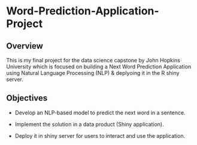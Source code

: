 # Word-Prediction-Application-Project

## Overview

This is my final project for the data science capstone by John Hopkins University which is focused on building a Next Word Prediction Application using Natural Language Processing (NLP) & deplyoing it in 
the R shiny server.

## Objectives

  - Develop an NLP-based model to predict the next word in a sentence.

  - Implement the solution in a data product (Shiny application).

  - Deploy it in shiny server for users to interact and use the application.

